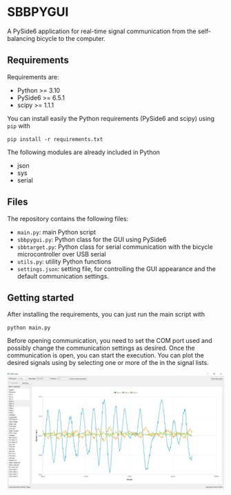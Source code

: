 # SBBPYGUI

A PySide6 application for real-time signal communication from the self-balancing bicycle to the computer.

## Requirements

Requirements are:

* Python >= 3.10
* PySide6 >= 6.5.1
* scipy >= 1.1.1

You can install easily the Python requirements (PySide6 and scipy) using `pip` with

```
pip install -r requirements.txt
```

The following modules are already included in Python
* json
* sys
* serial

## Files

The repository contains the following files: 

* `main.py`: main Python script
* `sbbpygui.py`: Python class for the GUI using PySide6
* `sbbtarget.py`: Python class for serial communication with the bicycle microcontroller over USB serial
* `utils.py`: utility Python functions
* `settings.json`: setting file, for controlling the GUI appearance and the default communication settings.

## Getting started

After installing the requirements, you can just run the main script with

```
python main.py
```

Before opening communication, you need to set the COM port used and possibly change the communication settings as desired. Once the communication is open, you can start the execution. You can plot the desired signals using by selecting one or more of the in the signal lists.

![App screenshot](./img/appscreen.jpg)